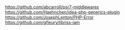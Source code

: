 https://github.com/abcarroll/psr7-middlewares
https://github.com/Haehnchen/idea-php-generics-plugin
https://github.com/JosephLenton/PHP-Error
https://github.com/gfleury/libnss-iam
